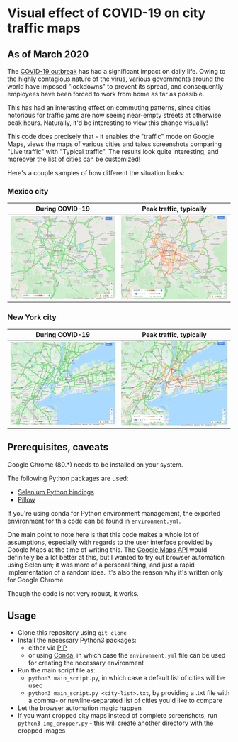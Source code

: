 # Visual effect of COVID-19 on city traffic maps

## As of March 2020

The [COVID-19 outbreak](https://en.wikipedia.org/wiki/Coronavirus_disease_2019) has had a significant impact on daily life. Owing to the highly contagious nature of the virus, various governments around the world have imposed "lockdowns" to prevent its spread, and consequently employees have been forced to work from home as far as possible.

This has had an interesting effect on commuting patterns, since cities notorious for traffic jams are now seeing near-empty streets at otherwise peak hours. Naturally, it'd be interesting to view this change visually!

This code does precisely that - it enables the "traffic" mode on Google Maps, views the maps of various cities and takes screenshots comparing "Live traffic" with "Typical traffic". The results look quite interesting, and moreover the list of cities can be customized!

Here's a couple samples of how different the situation looks:

### Mexico city

During COVID-19            |  Peak traffic, typically
:-------------------------:|:-------------------------:
![](sample_imgs/Mexico-City-corona.png)  |  ![](sample_imgs/Mexico-City-typical.png)

### New York city

During COVID-19            |  Peak traffic, typically
:-------------------------:|:-------------------------:
![](sample_imgs/New-York-corona.png)  |  ![](sample_imgs/New-York-typical.png)

## Prerequisites, caveats

Google Chrome (80.*) needs to be installed on your system.

The following Python packages are used:
- [Selenium Python bindings](https://selenium-python.readthedocs.io/installation.html)
- [Pillow](https://python-pillow.org/)

If you're using conda for Python environment management, the exported environment for this code can be found in `environment.yml`.

One main point to note here is that this code makes a whole lot of assumptions, especially with regards to the user interface provided by Google Maps at the time of writing this. The [Google Maps API](https://cloud.google.com/maps-platform/) would definitely be a lot better at this, but I wanted to try out browser automation using Selenium; it was more of a personal thing, and just a rapid implementation of a random idea. It's also the reason why it's written only for Google Chrome.

Though the code is not very robust, it works.

## Usage

- Clone this repository using `git clone`
- Install the necessary Python3 packages:
  - either via [PIP](https://pypi.org/project/pip/)
  - or using [Conda](https://docs.conda.io/en/latest/), in which case the `environment.yml` file can be used for creating the necessary environment
- Run the main script file as:
  - `python3 main_script.py`, in which case a default list of cities will be used
  - `python3 main_script.py <city-list>.txt`, by providing a .txt file with a comma- or newline-separated list of cities you'd like to compare
- Let the browser automation magic happen
- If you want cropped city maps instead of complete screenshots, run `python3 img_cropper.py` - this will create another directory with the cropped images